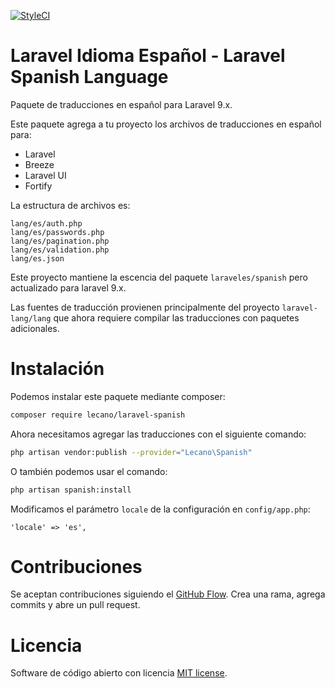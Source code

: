 [![StyleCI](https://github.styleci.io/repos/541347347/shield?branch=master)](https://github.styleci.io/repos/541347347?branch=master)

# Laravel Idioma Español - Laravel Spanish Language

Paquete de traducciones en español para Laravel 9.x. 

Este paquete agrega a tu proyecto los archivos de traducciones en español para:

- Laravel
- Breeze
- Laravel UI
- Fortify

La estructura de archivos es:

```
lang/es/auth.php
lang/es/passwords.php
lang/es/pagination.php
lang/es/validation.php
lang/es.json
```

Este proyecto mantiene la escencia del paquete `laraveles/spanish` pero actualizado para laravel 9.x.

Las fuentes de traducción provienen principalmente del proyecto `laravel-lang/lang` que ahora requiere compilar las traducciones con paquetes adicionales.

# Instalación

Podemos instalar este paquete mediante composer:

```bash
composer require lecano/laravel-spanish
```

Ahora necesitamos agregar las traducciones con el siguiente comando:

```bash
php artisan vendor:publish --provider="Lecano\Spanish"
```

O también podemos usar el comando:

```bash
php artisan spanish:install
```

Modificamos el parámetro `locale` de la configuración en `config/app.php`:

```
'locale' => 'es',
```

# Contribuciones

Se aceptan contribuciones siguiendo el [GitHub Flow](https://guides.github.com/introduction/flow). Crea una rama, agrega commits y abre un pull request.

# Licencia

Software de código abierto con licencia [MIT license](LICENSE).
